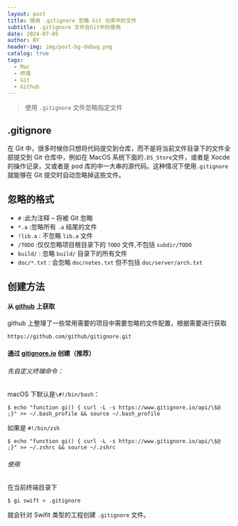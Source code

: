 ```yaml
---
layout: post
title: 使用 .gitignore 忽略 Git 仓库中的文件
subtitle: .gitignore 文件在Git中的使用
date: 2024-07-05
author: BY
header-img: img/post-bg-debug.png
catalog: true
tags:
  - Mac
  - 终端
  - Git
  - Github
---
```


> 使用 `.gitignore` 文件忽略指定文件

## .gitignore

在 Git 中，很多时候你只想将代码提交到仓库，而不是将当前文件目录下的文件全部提交到 Git 仓库中，例如在 MacOS 系统下面的`.DS_Store`文件，或者是 Xocde 的操作记录，又或者是 pod 库的中一大串的源代码。这种情况下使用`.gitignore`就能够在 Git 提交时自动忽略掉这些文件。

## 忽略的格式

- `#` :此为注释 – 将被 Git 忽略
- `*.a` :忽略所有 `.a` 结尾的文件
- `!lib.a` : 不忽略 `lib.a` 文件
- `/TODO` :仅仅忽略项目根目录下的 `TODO` 文件,不包括 `subdir/TODO`
- `build/` : 忽略 `build/` 目录下的所有文件
- `doc/*.txt` : 会忽略 `doc/notes.txt` 但不包括 `doc/server/arch.txt`

## 创建方法

#### 从 [github](https://github.com/github/gitignore.git) 上获取

github 上整理了一些常用需要的项目中需要忽略的文件配置，根据需要进行获取

    https://github.com/github/gitignore.git

#### 通过 [gitignore.io](https://www.gitignore.io/) 创建（推荐）

###### 先自定义终端命令：

macOS 下默认是`\#!/bin/bash`：

    $ echo "function gi() { curl -L -s https://www.gitignore.io/api/\$@ ;}" >> ~/.bash_profile && source ~/.bash_profile

如果是 `#!/bin/zsh`

    $ echo "function gi() { curl -L -s https://www.gitignore.io/api/\$@ ;}" >> ~/.zshrc && source ~/.zshrc

###### 使用

在当前终端目录下

    $ gi swift > .gitignore

就会针对 Swifit 类型的工程创建 `.gitignore` 文件。
